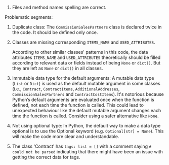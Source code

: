 1. Files and method names spelling are correct.

Problematic segments:

1. Duplicate class: The `CommissionSalesPartners` class is declared twice in the code. It should be defined only once.

2. Classes are missing corresponding `ITEMS_NAME` and `USED_ATTRIBUTES`.
      
   According to other similar classes' patterns in this code, the data attributes `ITEMS_NAME` and `USED_ATTRIBUTES` theoretically should be filled according to relevant data or fields instead of being `None` or `dict()`. But they are left as `None` or `dict()` in all classes.

3. Immutable data type for the default arguments: A mutable data type (`List` or `Dict`) is used as the default mutable argument in some classes (i.e., `Contract`, `ContractItems`, `AdditionalAddresses`, `CommissionSalesPartners` and `ContractCostItems`). It's notorious because Python’s default arguments are evaluated once when the function is defined, not each time the function is called. This could lead to unexpected behaviour like the default mutable argument changes each time the function is called. Consider using a safer alternative like `None`.

4. Not using optional type: In Python, the default way to make a data type optional is to use the Optional keyword (e.g. `Optional[str] = None`). This will make the code more clear and understandable.

5. The class 'Contract' has `tags: list = []` with a comment saying `# could not be parsed` indicating that there might have been an issue with getting the correct data for tags.